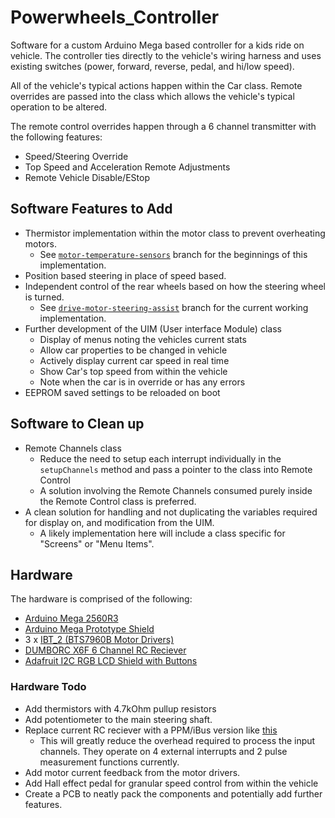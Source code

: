 # Powerwheels_Controller

Software for a custom Arduino Mega based controller for a kids ride on vehicle. 
The controller ties directly to the vehicle's wiring harness and uses existing switches (power, forward, reverse, pedal, and hi/low speed). 

All of the vehicle's typical actions happen within the Car class. Remote overrides are passed into the class which allows the vehicle's typical operation to be altered.

The remote control overrides happen through a 6 channel transmitter with the following features:
* Speed/Steering Override
* Top Speed and Acceleration Remote Adjustments
* Remote Vehicle Disable/EStop

## Software Features to Add
* Thermistor implementation within the motor class to prevent overheating motors.
   * See [`motor-temperature-sensors`](https://github.com/etogburn/Powerwheels_Controller/tree/motor-temperature-sensors) branch for the beginnings of this implementation.
* Position based steering in place of speed based.
* Independent control of the rear wheels based on how the steering wheel is turned.
  * See [`drive-motor-steering-assist`](https://github.com/etogburn/Powerwheels_Controller/tree/drive-motor-steering-assist) branch for the current working implementation.
* Further development of the UIM (User interface Module) class 
   * Display of menus noting the vehicles current stats
   * Allow car properties to be changed in vehicle
   * Actively display current car speed in real time
   * Show Car's top speed from within the vehicle
   * Note when the car is in override or has any errors
* EEPROM saved settings to be reloaded on boot

## Software to Clean up
* Remote Channels class 
   * Reduce the need to setup each interrupt individually in the `setupChannels` method and pass a pointer to the class into Remote Control
   * A solution involving the Remote Channels consumed purely inside the Remote Control class is preferred.
* A clean solution for handling and not duplicating the variables required for display on, and modification from the UIM.
   * A likely implementation here will include a class specific for "Screens" or "Menu Items".

## Hardware
The hardware is comprised of the following:
* [Arduino Mega 2560R3](https://store-usa.arduino.cc/products/arduino-mega-2560-rev3?selectedStore=us)
* [Arduino Mega Prototype Shield](https://www.adafruit.com/product/192)
* 3 x [IBT_2 (BTS7960B Motor Drivers)](https://www.amazon.com/HiLetgo-BTS7960-Driver-Arduino-Current/dp/B00WSN98DC/ref=sr_1_3?crid=1VQW8QXXNJXIU&keywords=IBT_2&qid=1652839442&sprefix=ibt_%2Caps%2C373&sr=8-3)
* [DUMBORC X6F 6 Channel RC Reciever](http://www.dumborc.com/en/2019/10/18/dumborc-x6-2-4g-6ch-transmitter/)
* [Adafruit I2C RGB LCD Shield with Buttons](https://www.adafruit.com/product/714)

### Hardware Todo
* Add thermistors with 4.7kOhm pullup resistors
* Add potentiometer to the main steering shaft.
* Replace current RC reciever with a PPM/iBus version like [this](https://www.flysky-cn.com/ia6b-canshu)
   * This will greatly reduce the overhead required to process the input channels. They operate on 4 external interrupts and 2 pulse measurement functions currently.
* Add motor current feedback from the motor drivers.
* Add Hall effect pedal for granular speed control from within the vehicle
* Create a PCB to neatly pack the components and potentially add further features.
